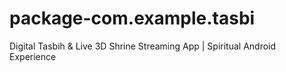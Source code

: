 # package-com.example.tasbi
Digital Tasbih &amp; Live 3D Shrine Streaming App | Spiritual Android Experience
